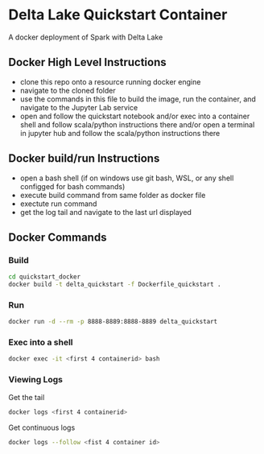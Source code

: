 # Delta Lake Quickstart Container

A docker deployment of Spark with Delta Lake


## Docker High Level Instructions

- clone this repo onto a resource running docker engine
- navigate to the cloned folder
- use the commands in this file to build the image, run the container, and navigate to the Jupyter Lab service
- open and follow the quickstart notebook and/or exec into a container shell and follow scala/python instructions there and/or open a terminal in jupyter hub and follow the scala/python instructions there

## Docker build/run Instructions

- open a bash shell (if on windows use git bash, WSL, or any shell configged for bash commands)
- execute build command from same folder as docker file
- exectute run command
- get the log tail and navigate to the last url displayed

## Docker Commands

### Build

```bash
cd quickstart_docker
docker build -t delta_quickstart -f Dockerfile_quickstart .
```

### Run

```bash
docker run -d --rm -p 8888-8889:8888-8889 delta_quickstart 
```

### Exec into a shell
```bash
docker exec -it <first 4 containerid> bash
```

### Viewing Logs

Get the tail
```bash
docker logs <first 4 containerid>
```

Get continuous logs

```bash
docker logs --follow <fist 4 container id>
```
